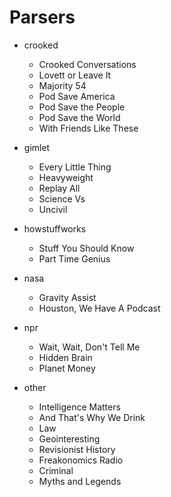 # Parsers
- crooked
	- Crooked Conversations
	- Lovett or Leave It
	- Majority 54
	- Pod Save America
	- Pod Save the People
	- Pod Save the World
	- With Friends Like These

- gimlet
	- Every Little Thing
	- Heavyweight
	- Replay All
	- Science Vs
	- Uncivil

- howstuffworks
	- Stuff You Should Know
	- Part Time Genius

- nasa
	- Gravity Assist
	- Houston, We Have A Podcast

- npr
	- Wait, Wait, Don't Tell Me
	- Hidden Brain
	- Planet Money

- other
	- Intelligence Matters
	- And That's Why We Drink
	- Law
	- Geointeresting
	- Revisionist History
	- Freakonomics Radio
	- Criminal
	- Myths and Legends
